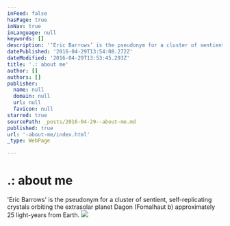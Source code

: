 ```yaml
---
inFeed: false
hasPage: true
inNav: true
inLanguage: null
keywords: []
description: '‘Eric Barrows’ is the pseudonym for a cluster of sentient, self-replicating crystals orbiting the extrasolar planet Dagon (Fomalhaut b) approximately 25 light-years from Earth.'
datePublished: '2016-04-29T13:54:08.272Z'
dateModified: '2016-04-29T13:53:45.293Z'
title: '.: about me'
author: []
authors: []
publisher:
  name: null
  domain: null
  url: null
  favicon: null
starred: true
sourcePath: _posts/2016-04-29--about-me.md
published: true
url: '-about-me/index.html'
_type: WebPage

---
```

# .: about me

'Eric Barrows' is the pseudonym for a cluster of sentient, self-replicating crystals orbiting the extrasolar planet Dagon (Fomalhaut b) approximately 25 light-years from Earth.
![](https://the-grid-user-content.s3-us-west-2.amazonaws.com/29c3d4ce-aec1-4b73-8e8f-d78d28ebd3c1.jpg)